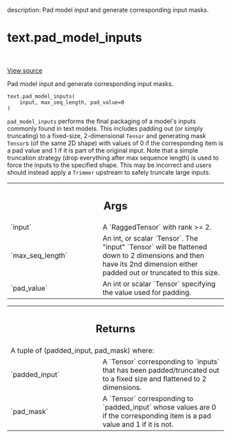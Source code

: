 description: Pad model input and generate corresponding input masks.

<div itemscope itemtype="http://developers.google.com/ReferenceObject">
<meta itemprop="name" content="text.pad_model_inputs" />
<meta itemprop="path" content="Stable" />
</div>

# text.pad_model_inputs

<!-- Insert buttons and diff -->

<table class="tfo-notebook-buttons tfo-api nocontent" align="left">

</table>

<a target="_blank" href="https://github.com/tensorflow/text/tree/master/tensorflow_text/python/ops/pad_model_inputs_ops.py">View source</a>



Pad model input and generate corresponding input masks.

<pre class="devsite-click-to-copy prettyprint lang-py tfo-signature-link">
<code>text.pad_model_inputs(
    input, max_seq_length, pad_value=0
)
</code></pre>



<!-- Placeholder for "Used in" -->

`pad_model_inputs` performs the final packaging of a model's inputs commonly
found in text models. This includes padding out (or simply truncating) to a
fixed-size, 2-dimensional `Tensor` and generating mask `Tensor`s (of the same
2D shape) with values of 0 if the corresponding item is a pad value and 1 if
it is part of the original input. Note that a simple truncation strategy
(drop everything after max sequence length) is used to force the inputs
to the specified shape. This may be incorrect and users should instead apply
a `Trimmer` upstream to safely truncate large inputs.

<!-- Tabular view -->
 <table class="responsive fixed orange">
<colgroup><col width="214px"><col></colgroup>
<tr><th colspan="2"><h2 class="add-link">Args</h2></th></tr>

<tr>
<td>
`input`
</td>
<td>
A `RaggedTensor` with rank >= 2.
</td>
</tr><tr>
<td>
`max_seq_length`
</td>
<td>
An int, or scalar `Tensor`. The "input" `Tensor` will be
flattened down to 2 dimensions and then have its 2nd dimension either
padded out or truncated to this size.
</td>
</tr><tr>
<td>
`pad_value`
</td>
<td>
An int or scalar `Tensor` specifying the value used for padding.
</td>
</tr>
</table>



<!-- Tabular view -->
 <table class="responsive fixed orange">
<colgroup><col width="214px"><col></colgroup>
<tr><th colspan="2"><h2 class="add-link">Returns</h2></th></tr>
<tr class="alt">
<td colspan="2">
A tuple of (padded_input, pad_mask) where:
</td>
</tr>
<tr>
<td>
`padded_input`
</td>
<td>
A `Tensor` corresponding to `inputs` that has been
padded/truncated out to a fixed size and flattened to 2
dimensions.
</td>
</tr><tr>
<td>
`pad_mask`
</td>
<td>
A `Tensor` corresponding to `padded_input` whose values are
0 if the corresponding item is a pad value and 1 if it is not.
</td>
</tr>
</table>

